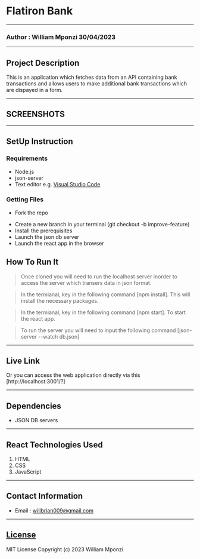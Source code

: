 # Flatiron Bank
*****
### Author : William Mponzi 30/04/2023
****
## Project Description
This is an application which fetches data from an API containing bank transactions and allows users to make additional bank transactions which are dispayed in a form.
******

## SCREENSHOTS

********
## SetUp Instruction
### Requirements
* Node.js
* json-server
* Text editor e.g. [Visual Studio Code](https://code.visualstudio.com/download)

### Getting Files
* Fork the repo
- Create a new branch in your terminal (git checkout -b improve-feature)
- Install the prerequisites
- Launch the json db server
- Launch the react app in the browser

## How To Run It
>  Once cloned you will need to run the localhost server inorder to access the server which transers data in json format.

> In the termianal, key in the following command [npm install]. This will install the necessary packages.

> In the termianal, key in the following command [npm start]. To start the react app.

> To run the server you will need to input the following command [json-server --watch db.json]
*****
## Live Link
Or you can access the web application directly via this [http://localhost:3001/?]
*****
## Dependencies
- JSON DB servers
*****
## React Technologies Used
1. HTML
2. CSS
3. JavaScript
*****
## Contact Information
* Email : willbrian009@gmail.com
*****
## [License](LICENSE)
MIT License
Copyright (c) 2023 William Mponzi